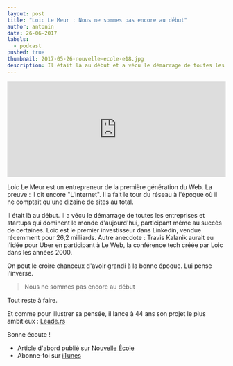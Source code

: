 ```yaml
---
layout: post
title: "Loic Le Meur : Nous ne sommes pas encore au début"
author: antonin
date: 26-06-2017
labels:
  - podcast
pushed: true
thumbnail: 2017-05-26-nouvelle-ecole-e18.jpg
description: Il était là au début et a vécu le démarrage de toutes les entreprises qui dominent le monde, participant même au succès de certaines. Pour le 18e épisode de Nouvelle École, Antonin nous emmène à la rencontre de Loic Le Meur.
---
```


<iframe width="100%" height="220" scrolling="no" frameborder="no" src="https://w.soundcloud.com/player/?url=https%3A//api.soundcloud.com/tracks/323930438&amp;auto_play=false&amp;hide_related=false&amp;show_comments=true&amp;show_user=true&amp;show_reposts=false&amp;visual=true"></iframe>

Loic Le Meur est un entrepreneur de la première génération du Web. La preuve : il dit encore "L'internet". Il a fait le tour du réseau à l'époque où il ne comptait qu'une dizaine de sites au total.

Il était là au début. Il a vécu le démarrage de toutes les entreprises et startups qui dominent le monde d'aujourd'hui, participant même au succès de certaines. Loic est le premier investisseur dans Linkedin, vendue récemment pour 26,2 milliards. Autre anecdote : Travis Kalanik aurait eu l'idée pour Uber en participant à Le Web, la conférence tech créée par Loic dans les années 2000.

On peut le croire chanceux d'avoir grandi à la bonne époque. Lui pense l'inverse.

<blockquote>Nous ne sommes pas encore au début</blockquote>

Tout reste à faire.

Et comme pour illustrer sa pensée, il lance à 44 ans son projet le plus ambitieux : [Leade.rs](https://leade.rs/)

Bonne écoute !

- Article d'abord publié sur [Nouvelle École](http://nouvelleecole.org/ep-17-mehdi-maizi-passion-oklm/)
- Abonne-toi sur [iTunes](https://itunes.apple.com/fr/podcast/nouvelle-ecole/id1126434008?mt=2)